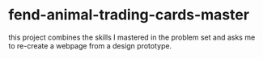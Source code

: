 # fend-animal-trading-cards-master
this project combines the skills I mastered in the problem set and asks me to re-create a webpage from a design prototype.
